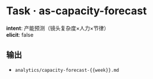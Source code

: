 # Task · as-capacity-forecast

**intent**: 产能预测（镜头复杂度×人力×节律）  
**elicit**: false

## 输出

- `analytics/capacity-forecast-{{week}}.md`
